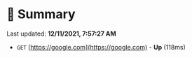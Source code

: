 # 📖 Summary
Last updated: **12/11/2021, 7:57:27 AM**

- `GET` [https://google.com](https://google.com) - **Up** (118ms)

